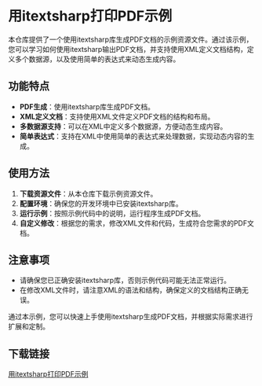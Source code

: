 # 用itextsharp打印PDF示例

本仓库提供了一个使用itextsharp库生成PDF文档的示例资源文件。通过该示例，您可以学习如何使用itextsharp输出PDF文档，并支持使用XML定义文档结构，定义多个数据源，以及使用简单的表达式来动态生成内容。

## 功能特点

- **PDF生成**：使用itextsharp库生成PDF文档。
- **XML定义文档**：支持使用XML文件定义PDF文档的结构和布局。
- **多数据源支持**：可以在XML中定义多个数据源，方便动态生成内容。
- **简单表达式**：支持在XML中使用简单的表达式来处理数据，实现动态内容的生成。

## 使用方法

1. **下载资源文件**：从本仓库下载示例资源文件。
2. **配置环境**：确保您的开发环境中已安装itextsharp库。
3. **运行示例**：按照示例代码中的说明，运行程序生成PDF文档。
4. **自定义修改**：根据您的需求，修改XML文件和代码，生成符合您需求的PDF文档。

## 注意事项

- 请确保您已正确安装itextsharp库，否则示例代码可能无法正常运行。
- 在修改XML文件时，请注意XML的语法和结构，确保定义的文档结构正确无误。

通过本示例，您可以快速上手使用itextsharp生成PDF文档，并根据实际需求进行扩展和定制。

## 下载链接

[用itextsharp打印PDF示例](https://pan.quark.cn/s/5dd62dd957cf)